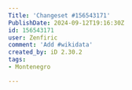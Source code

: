 ```yaml
---
Title: 'Changeset #156543171'
PublishDate: 2024-09-12T19:16:30Z
id: 156543171
user: Zenfiric
comment: 'Add #wikidata'
created_by: iD 2.30.2
tags:
- Montenegro

---
```

